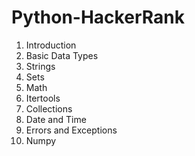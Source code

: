 # Python-HackerRank
1) Introduction
2) Basic Data Types
3) Strings
4) Sets
5) Math
6) Itertools
7) Collections
8) Date and Time
9) Errors and Exceptions
16) Numpy
